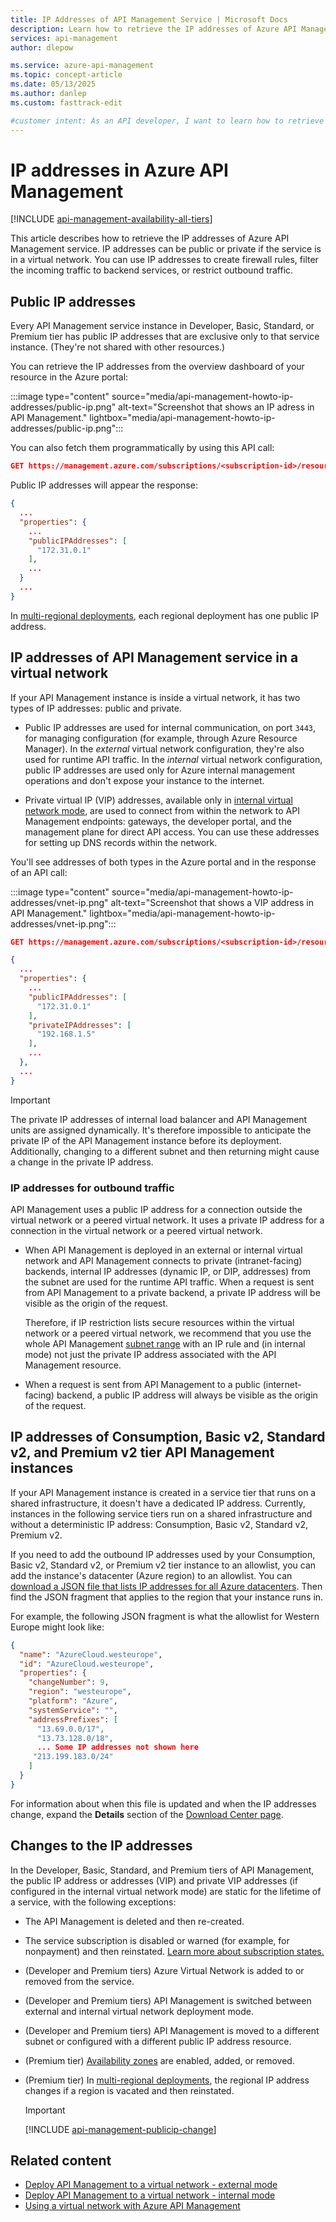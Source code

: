 ```yaml
---
title: IP Addresses of API Management Service | Microsoft Docs
description: Learn how to retrieve the IP addresses of Azure API Management service. Also learn about when IP addresses can change.
services: api-management
author: dlepow

ms.service: azure-api-management
ms.topic: concept-article
ms.date: 05/13/2025
ms.author: danlep
ms.custom: fasttrack-edit

#customer intent: As an API developer, I want to learn how to retrieve the IP addresses of API Management service. 
---
```


# IP addresses in Azure API Management

[!INCLUDE [api-management-availability-all-tiers](../../includes/api-management-availability-all-tiers.md)]

This article describes how to retrieve the IP addresses of Azure API Management service. IP addresses can be public or private if the service is in a virtual network. You can use IP addresses to create firewall rules, filter the incoming traffic to backend services, or restrict outbound traffic.

## Public IP addresses

Every API Management service instance in Developer, Basic, Standard, or Premium tier has public IP addresses that are exclusive only to that service instance. (They're not shared with other resources.)

You can retrieve the IP addresses from the overview dashboard of your resource in the Azure portal:

:::image type="content" source="media/api-management-howto-ip-addresses/public-ip.png" alt-text="Screenshot that shows an IP adress in API Management." lightbox="media/api-management-howto-ip-addresses/public-ip.png":::

You can also fetch them programmatically by using this API call:

```json
GET https://management.azure.com/subscriptions/<subscription-id>/resourceGroups/<resource-group>/providers/Microsoft.ApiManagement/service/<service-name>?api-version=<api-version>
```

Public IP addresses will appear the response:

```json
{
  ...
  "properties": {
    ...
    "publicIPAddresses": [
      "172.31.0.1"
    ],
    ...
  }
  ...
}
```

In [multi-regional deployments](api-management-howto-deploy-multi-region.md), each regional deployment has one public IP address.

## IP addresses of API Management service in a virtual network

If your API Management instance is inside a virtual network, it has two types of IP addresses: public and private.

* Public IP addresses are used for internal communication, on port `3443`, for managing configuration (for example, through Azure Resource Manager). In the *external* virtual network configuration, they're also used for runtime API traffic. In the *internal* virtual network configuration, public IP addresses are used only for Azure internal management operations and don't expose your instance to the internet.

* Private virtual IP (VIP) addresses, available only in [internal virtual network mode](api-management-using-with-internal-vnet.md), are used to connect from within the network to API Management endpoints: gateways, the developer portal, and the management plane for direct API access. You can use these addresses for setting up DNS records within the network.

You'll see addresses of both types in the Azure portal and in the response of an API call:

:::image type="content" source="media/api-management-howto-ip-addresses/vnet-ip.png" alt-text="Screenshot that shows a VIP address in API Management." lightbox="media/api-management-howto-ip-addresses/vnet-ip.png":::


```json
GET https://management.azure.com/subscriptions/<subscription-id>/resourceGroups/<resource-group>/providers/Microsoft.ApiManagement/service/<service-name>?api-version=<api-version>

{
  ...
  "properties": {
    ...
    "publicIPAddresses": [
      "172.31.0.1"
    ],
    "privateIPAddresses": [
      "192.168.1.5"
    ],
    ...
  },
  ...
}
```

> [!IMPORTANT]
> The private IP addresses of internal load balancer and API Management units are assigned dynamically. It's therefore impossible to anticipate the private IP of the API Management instance before its deployment. Additionally, changing to a different subnet and then returning might cause a change in the private IP address.

### IP addresses for outbound traffic

API Management uses a public IP address for a connection outside the virtual network or a peered virtual network. It uses a private IP address for a connection in the virtual network or a peered virtual network.

* When API Management is deployed in an external or internal virtual network and API Management connects to private (intranet-facing) backends, internal IP addresses (dynamic IP, or DIP, addresses) from the subnet are used for the runtime API traffic. When a request is sent from API Management to a private backend, a private IP address will be visible as the origin of the request. 

    Therefore, if IP restriction lists secure resources within the virtual network or a peered virtual network, we recommend that you use the whole API Management [subnet range](virtual-network-injection-resources.md#subnet-size) with an IP rule and (in internal mode) not just the private IP address associated with the API Management resource.

* When a request is sent from API Management to a public (internet-facing) backend, a public IP address will always be visible as the origin of the request.

## IP addresses of Consumption, Basic v2, Standard v2, and Premium v2 tier API Management instances

If your API Management instance is created in a service tier that runs on a shared infrastructure, it doesn't have a dedicated IP address. Currently, instances in the following service tiers run on a shared infrastructure and without a deterministic IP address: Consumption, Basic v2, Standard v2, Premium v2.

If you need to add the outbound IP addresses used by your Consumption, Basic v2, Standard v2, or Premium v2 tier instance to an allowlist, you can add the instance's datacenter (Azure region) to an allowlist. You can [download a JSON file that lists IP addresses for all Azure datacenters](https://www.microsoft.com/download/details.aspx?id=56519). Then find the JSON fragment that applies to the region that your instance runs in.

For example, the following JSON fragment is what the allowlist for Western Europe might look like:

```json
{
  "name": "AzureCloud.westeurope",
  "id": "AzureCloud.westeurope",
  "properties": {
    "changeNumber": 9,
    "region": "westeurope",
    "platform": "Azure",
    "systemService": "",
    "addressPrefixes": [
      "13.69.0.0/17",
      "13.73.128.0/18",
      ... Some IP addresses not shown here
     "213.199.183.0/24"
    ]
  }
}
```

For information about when this file is updated and when the IP addresses change, expand the **Details** section of the [Download Center page](https://www.microsoft.com/en-us/download/details.aspx?id=56519).

## Changes to the IP addresses

In the Developer, Basic, Standard, and Premium tiers of API Management, the public IP address or addresses (VIP) and private VIP addresses (if configured in the internal virtual network mode) are static for the lifetime of a service, with the following exceptions:

* The API Management is deleted and then re-created.
* The service subscription is disabled or warned (for example, for nonpayment) and then reinstated. [Learn more about subscription states.](/azure/cost-management-billing/manage/subscription-states)
* (Developer and Premium tiers) Azure Virtual Network is added to or removed from the service.
* (Developer and Premium tiers) API Management is switched between external and internal virtual network deployment mode.
* (Developer and Premium tiers) API Management is moved to a different subnet or configured with a different public IP address resource.
* (Premium tier) [Availability zones](../reliability/migrate-api-mgt.md) are enabled, added, or removed.
* (Premium tier) In [multi-regional deployments](api-management-howto-deploy-multi-region.md), the regional IP address changes if a region is vacated and then reinstated.
    
    > [!IMPORTANT]
    > [!INCLUDE [api-management-publicip-change](../../includes/api-management-publicip-change.md)]

## Related content

- [Deploy API Management to a virtual network - external mode](api-management-using-with-vnet.md)
- [Deploy API Management to a virtual network - internal mode](api-management-using-with-internal-vnet.md)
- [Using a virtual network with Azure API Management](virtual-network-concepts.md)

